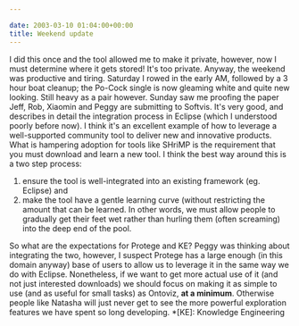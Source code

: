 ```yaml
---

date: 2003-03-10 01:04:00+00:00
title: Weekend update
---
```


I did this once and the tool allowed me to make it private, however, now I must determine where it gets stored!  It's too private.  Anyway, the weekend was productive and tiring.  Saturday I rowed in the early AM, followed by a 3 hour boat cleanup; the Po-Cock single is now gleaming white and quite new looking.  Still heavy as a pair however.  Sunday saw me proofing the paper Jeff, Rob, Xiaomin and Peggy are submitting to Softvis.  It's very good, and describes in detail the integration process in Eclipse (which I understood poorly before now).  I think it's an excellent example of how to leverage a well-supported community tool to deliver new and innovative products.  What is hampering adoption for tools like SHriMP is the requirement that you must download and learn a new tool.  I think the best way around this is a two step process: 

  1. ensure the tool is well-integrated into an existing framework (eg. Eclipse) and 
  2. make the tool have a gentle learning curve (without restricting the amount that can be learned.
 In other words, we must allow people to gradually get their feet wet rather than hurling them (often screaming) into the deep end of the pool.

So what are the expectations for Protege and KE?  Peggy was thinking about integrating the two, however, I suspect Protege has a large enough (in this domain anyway) base of users to allow us to leverage it in the same way we do with Eclipse.  Nonetheless, if we want to get more actual use of it (and not just interested downloads) we should focus on making it as simple to use (and as useful for small tasks) as Ontoviz, **at a minimum**.  Otherwise people like Natasha will just never get to see the more powerful exploration features we have spent so long developing.
  *[KE]: Knowledge Engineering
